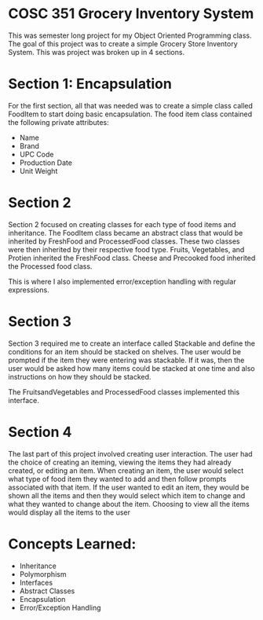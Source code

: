 # COSC 351 Grocery Inventory System

This was semester long project for my Object Oriented Programming class. The goal of this project was to create a simple Grocery Store Inventory System. This was project was broken up in 4 sections.

# Section 1: Encapsulation
For the first section, all that was needed was to create a simple class called FoodItem to start doing basic encapsulation. The food item class contained the following private attributes:
- Name 
- Brand 
- UPC Code 
- Production Date
- Unit Weight 

# Section 2
Section 2 focused on creating classes for each type of food items and inheritance. The FoodItem class became an abstract class that would be inherited by FreshFood and ProcessedFood classes. These two classes were then inherited by their respective food type. Fruits, Vegetables, and Protien inherited the FreshFood class. Cheese and Precooked food inherited the Processed food class. 

This is where I also implemented error/exception handling with regular expressions.

# Section 3
Section 3 required me to create an interface called Stackable and define the conditions for an item should be stacked on shelves. The user would be prompted if the item they were entering was stackable. If it was, then the user would be asked how many items could be stacked at one time and also instructions on how they should be stacked. 

The FruitsandVegetables and ProcessedFood classes implemented this interface. 

# Section 4 
The last part of this project involved creating user interaction. The user had the choice of creating an iteming, viewing the items they had already created, or editing an item. When creating an item, the user would select what type of food item they wanted to add and then follow prompts associated with that item. If the user wanted to edit an item, they would be shown all the items and then they would select which item to change and what they wanted to change about the item. Choosing to view all the items would display all the items to the user

# Concepts Learned:
- Inheritance
- Polymorphism
- Interfaces
- Abstract Classes
- Encapsulation
- Error/Exception Handling
